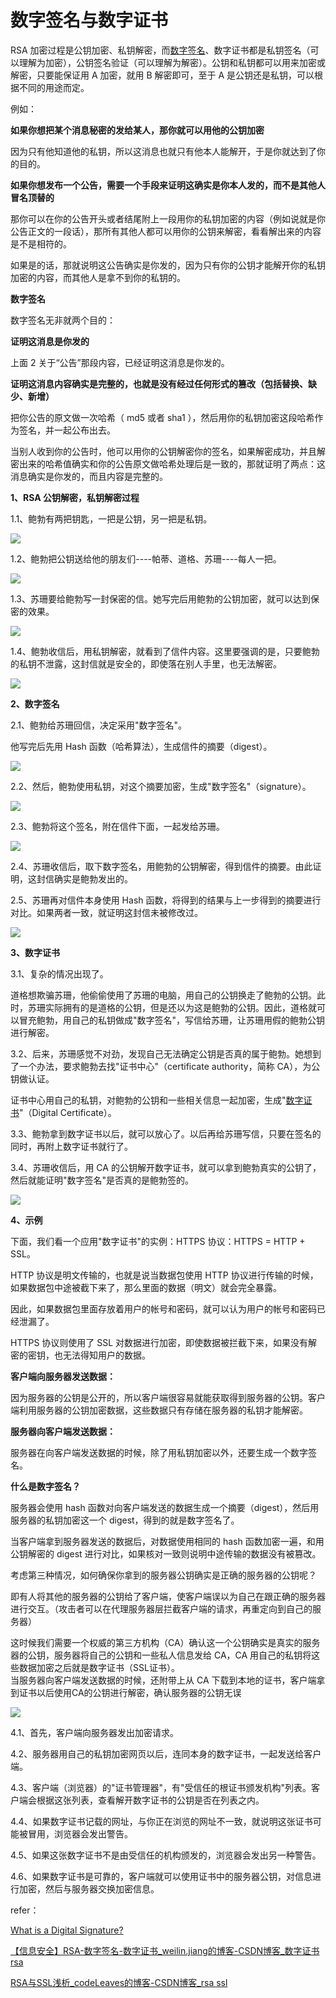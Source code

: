 # 数字签名与数字证书

RSA 加密过程是公钥加密、私钥解密，而[数字签名](https://so.csdn.net/so/search?q=%E6%95%B0%E5%AD%97%E7%AD%BE%E5%90%8D&spm=1001.2101.3001.7020)、数字证书都是私钥签名（可以理解为加密），公钥签名验证（可以理解为解密）。公钥和私钥都可以用来加密或解密，只要能保证用 A 加密，就用 B 解密即可，至于 A 是公钥还是私钥，可以根据不同的用途而定。

例如： 

**如果你想把某个消息秘密的发给某人，那你就可以用他的公钥加密**

因为只有他知道他的私钥，所以这消息也就只有他本人能解开，于是你就达到了你的目的。

**如果你想发布一个公告，需要一个手段来证明这确实是你本人发的，而不是其他人冒名顶替的**

那你可以在你的公告开头或者结尾附上一段用你的私钥加密的内容（例如说就是你公告正文的一段话），那所有其他人都可以用你的公钥来解密，看看解出来的内容是不是相符的。

如果是的话，那就说明这公告确实是你发的，因为只有你的公钥才能解开你的私钥加密的内容，而其他人是拿不到你的私钥的。

**数字签名**

数字签名无非就两个目的：

**证明这消息是你发的**

上面 2 关于“公告”那段内容，已经证明这消息是你发的。

**证明这消息内容确实是完整的，也就是没有经过任何形式的篡改（包括替换、缺少、新增）**

把你公告的原文做一次哈希（ md5 或者 sha1 ），然后用你的私钥加密这段哈希作为签名，并一起公布出去。

当别人收到你的公告时，他可以用你的公钥解密你的签名，如果解密成功，并且解密出来的哈希值确实和你的公告原文做哈希处理后是一致的，那就证明了两点：这消息确实是你发的，而且内容是完整的。

**1、RSA 公钥解密，私钥解密过程**

1.1、鲍勃有两把钥匙，一把是公钥，另一把是私钥。

![](https://image.newarea.site/2024-02-18-23-40-01.png)

1.2、鲍勃把公钥送给他的朋友们----帕蒂、道格、苏珊----每人一把。

![](https://image.newarea.site/2024-02-18-23-40-02.png)

1.3、苏珊要给鲍勃写一封保密的信。她写完后用鲍勃的公钥加密，就可以达到保密的效果。

![](https://image.newarea.site/2024-02-18-23-40-03.png)

1.4、鲍勃收信后，用私钥解密，就看到了信件内容。这里要强调的是，只要鲍勃的私钥不泄露，这封信就是安全的，即使落在别人手里，也无法解密。

![](https://image.newarea.site/2024-02-18-23-40-04.png)

**2、数字签名**

2.1、鲍勃给苏珊回信，决定采用"数字签名"。

他写完后先用 Hash 函数（哈希算法），生成信件的摘要（digest）。

![](https://image.newarea.site/2024-02-18-23-40-05.png)

2.2、然后，鲍勃使用私钥，对这个摘要加密，生成"数字签名"（signature）。

![](https://image.newarea.site/2024-02-18-23-40-06.png)

2.3、鲍勃将这个签名，附在信件下面，一起发给苏珊。

![](https://image.newarea.site/2024-02-18-23-40-07.png)

2.4、苏珊收信后，取下数字签名，用鲍勃的公钥解密，得到信件的摘要。由此证明，这封信确实是鲍勃发出的。

2.5、苏珊再对信件本身使用 Hash 函数，将得到的结果与上一步得到的摘要进行对比。如果两者一致，就证明这封信未被修改过。

![](https://image.newarea.site/2024-02-18-23-40-08.png)

**3、数字证书**

3.1、复杂的情况出现了。

道格想欺骗苏珊，他偷偷使用了苏珊的电脑，用自己的公钥换走了鲍勃的公钥。此时，苏珊实际拥有的是道格的公钥，但是还以为这是鲍勃的公钥。因此，道格就可以冒充鲍勃，用自己的私钥做成"数字签名"，写信给苏珊，让苏珊用假的鲍勃公钥进行解密。

3.2、后来，苏珊感觉不对劲，发现自己无法确定公钥是否真的属于鲍勃。她想到了一个办法，要求鲍勃去找"证书中心"（certificate authority，简称 CA），为公钥做认证。

证书中心用自己的私钥，对鲍勃的公钥和一些相关信息一起加密，生成"[数字证书](https://so.csdn.net/so/search?q=%E6%95%B0%E5%AD%97%E8%AF%81%E4%B9%A6&spm=1001.2101.3001.7020)"（Digital Certificate）。

3.3、鲍勃拿到数字证书以后，就可以放心了。以后再给苏珊写信，只要在签名的同时，再附上数字证书就行了。

3.4、苏珊收信后，用 CA 的公钥解开数字证书，就可以拿到鲍勃真实的公钥了，然后就能证明"数字签名"是否真的是鲍勃签的。

![](https://image.newarea.site/2024-02-18-23-40-09.png)

**4、示例**

下面，我们看一个应用"数字证书"的实例：HTTPS 协议：HTTPS = HTTP + SSL。

HTTP 协议是明文传输的，也就是说当数据包使用 HTTP 协议进行传输的时候，如果数据包中途被截下来了，那么里面的数据（明文）就会完全暴露。

因此，如果数据包里面存放着用户的帐号和密码，就可以认为用户的帐号和密码已经泄漏了。 

HTTPS 协议则使用了 SSL 对数据进行加密，即使数据被拦截下来，如果没有解密的密钥，也无法得知用户的数据。

**客户端向服务器发送数据：**

因为服务器的公钥是公开的，所以客户端很容易就能获取得到服务器的公钥。客户端利用服务器的公钥加密数据，这些数据只有存储在服务器的私钥才能解密。   

**服务器向客户端发送数据：**

服务器在向客户端发送数据的时候，除了用私钥加密以外，还要生成一个数字签名。

**什么是数字签名？**

服务器会使用 hash 函数对向客户端发送的数据生成一个摘要（digest），然后用服务器的私钥加密这一个 digest，得到的就是数字签名了。

当客户端拿到服务器发送的数据后，对数据使用相同的 hash 函数加密一遍，和用公钥解密的 digest 进行对比，如果核对一致则说明中途传输的数据没有被篡改。

考虑第三种情况，如何确保你拿到的服务器公钥确实是正确的服务器的公钥呢？

即有人将其他的服务器的公钥给了客户端，使客户端误以为自己在跟正确的服务器进行交互。（攻击者可以在代理服务器层拦截客户端的请求，再重定向到自己的服务器） 

这时候我们需要一个权威的第三方机构（CA）确认这一个公钥确实是真实的服务器的公钥，服务器将自己的公钥和一些私人信息发给 CA，CA 用自己的私钥将这些数据加密之后就是数字证书（SSL证书）。  
当服务器向客户端发送数据的时候，还附带上从 CA 下载到本地的证书，客户端拿到证书以后使用CA的公钥进行解密，确认服务器的公钥无误

![](https://image.newarea.site/2024-02-18-23-40-10.png)

4.1、首先，客户端向服务器发出加密请求。

4.2、服务器用自己的私钥加密网页以后，连同本身的数字证书，一起发送给客户端。

4.3、客户端（浏览器）的"证书管理器"，有"受信任的根证书颁发机构"列表。客户端会根据这张列表，查看解开数字证书的公钥是否在列表之内。

4.4、如果数字证书记载的网址，与你正在浏览的网址不一致，就说明这张证书可能被冒用，浏览器会发出警告。

4.5、如果这张数字证书不是由受信任的机构颁发的，浏览器会发出另一种警告。

4.6、如果数字证书是可靠的，客户端就可以使用证书中的服务器公钥，对信息进行加密，然后与服务器交换加密信息。

  
refer：

[What is a Digital Signature?](http://www.youdzone.com/signature.html "What is a Digital Signature?")

[【信息安全】RSA-数字签名-数字证书\_weilin.jiang的博客-CSDN博客\_数字证书 rsa](https://blog.csdn.net/Jammg/article/details/51884431 "【信息安全】RSA-数字签名-数字证书_weilin.jiang的博客-CSDN博客_数字证书 rsa")

[RSA与SSL浅析\_codeLeaves的博客-CSDN博客\_rsa ssl](https://blog.csdn.net/laughing2333/article/details/52292481 "RSA与SSL浅析_codeLeaves的博客-CSDN博客_rsa ssl")